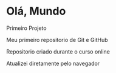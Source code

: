 # Olá, Mundo
 Primeiro Projeto

 Meu primeiro repositorio de Git e GitHub

Repositorio criado durante o curso online

Atualizei diretamente pelo navegador
